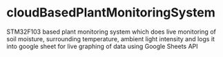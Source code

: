 # cloudBasedPlantMonitoringSystem
STM32F103 based plant monitoring system which does live monitoring of soil moisture, surrounding temperature, ambient light intensity and logs it into google sheet for live graphing of data using Google Sheets API
